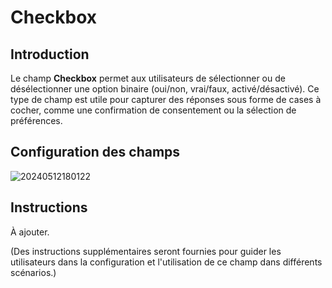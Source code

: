 # Checkbox

## Introduction

Le champ **Checkbox** permet aux utilisateurs de sélectionner ou de désélectionner une option binaire (oui/non, vrai/faux, activé/désactivé). Ce type de champ est utile pour capturer des réponses sous forme de cases à cocher, comme une confirmation de consentement ou la sélection de préférences.

## Configuration des champs

![20240512180122](https://static-docs.nocobase.com/20240512180122.png)

## Instructions

À ajouter.

(Des instructions supplémentaires seront fournies pour guider les utilisateurs dans la configuration et l'utilisation de ce champ dans différents scénarios.)
